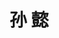 ---
# Display name

title: 孙 懿
user_groups: ["Graduated Master Students"]



organizations:
- name: 1999-2002 

Interests:
- Multi-scale methods for inverse modeling in 1-D MOS capacitor

---